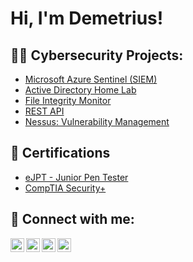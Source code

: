 <h1>Hi, I'm Demetrius! </h1>

<h2>👨‍💻 Cybersecurity Projects:</h2>

- [Microsoft Azure Sentinel (SIEM)](https://github.com/monrdeme/MicrosoftAzureSentinelLab)
- [Active Directory Home Lab](https://github.com/monrdeme/ActiveDirectoryLab)
- [File Integrity Monitor](https://github.com/monrdeme/FileIntegrityMonitorLab)
- [REST API](https://github.com/monrdeme/RESTAPI)
- [Nessus: Vulnerability Management](https://github.com/monrdeme/NessusVulnerabilityManagement)



<h2>📄 Certifications</h2>

- [eJPT - Junior Pen Tester](https://verified.elearnsecurity.com/certificates/b8bf23e4-250b-4f68-bd98-d1c5d1c3d79f)
- [CompTIA Security+](https://www.credly.com/badges/838387a7-0dcd-4304-9d06-11c52216050e)

<h2> 🤳 Connect with me:</h2>

[<img align="left" alt="JoshMadakor | YouTube" width="22px" src="https://cdn.jsdelivr.net/npm/simple-icons@v3/icons/youtube.svg" />][youtube]
[<img align="left" alt="JoshMadakor | Twitter" width="22px" src="https://cdn.jsdelivr.net/npm/simple-icons@v3/icons/twitter.svg" />][twitter]
[<img align="left" alt="JoshMadakor | LinkedIn" width="22px" src="https://cdn.jsdelivr.net/npm/simple-icons@v3/icons/linkedin.svg" />][linkedin]
[<img align="left" alt="JoshMadakor | Instagram" width="22px" src="https://cdn.jsdelivr.net/npm/simple-icons@v3/icons/instagram.svg" />][instagram]

[twitter]: https://twitter.com/joshmadakor
[youtube]: https://www.youtube.com/c/joshmadakor
[instagram]: https://www.instagram.com/joshmadakor/
[linkedin]: https://linkedin.com/in/joshmadakor

<!--
**joshmadakor1/joshmadakor1** is a ✨ _special_ ✨ repository because its `README.md` (this file) appears on your GitHub profile.

Here are some ideas to get you started:

- 🔭 I’m currently working on ...
- 🌱 I’m currently learning ...
- 👯 I’m looking to collaborate on ...
- 🤔 I’m looking for help with ...
- 💬 Ask me about ...
- 📫 How to reach me: ...
- 😄 Pronouns: ...
- ⚡ Fun fact: ...
-->
